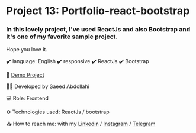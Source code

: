 # Project 13: Portfolio-react-bootstrap

### In this lovely project, I've used ReactJs and also Bootstrap and It's one of my favorite sample project. 

Hope you love it.


✔️ language: English
✔️ responsive
✔️ ReactJs
✔️ Bootstrap


🔗 [Demo Project]()

👨‍💻 Developed by Saeed Abdollahi

💻 Role: Frontend

⚙️ Technologies used: ReactJs / bootstrap

📥 How to reach me: with my [Linkedin](https://www.linkedin.com/in/saeeddev-ir) / [Instagram](https://instagram.com/saeeddev_ir) / [Telegram](https://t.me/saeeddev_ir)
